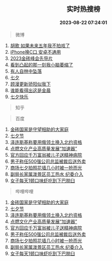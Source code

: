 <div align="center"><h2>实时热搜榜</h2><h4>2023-08-22 07:24:01</h4></div>

> 微博  

1. [胡歌 如果未来五年我不拍戏了](https://s.weibo.com/weibo?q=%E8%83%A1%E6%AD%8C%20%E5%A6%82%E6%9E%9C%E6%9C%AA%E6%9D%A5%E4%BA%94%E5%B9%B4%E6%88%91%E4%B8%8D%E6%8B%8D%E6%88%8F%E4%BA%86&t=31&band_rank=1&Refer=top)<br />
2. [iPhone换C口 安卓不通用](https://s.weibo.com/weibo?q=iPhone%E6%8D%A2C%E5%8F%A3%20%E5%AE%89%E5%8D%93%E4%B8%8D%E9%80%9A%E7%94%A8&t=31&band_rank=2&Refer=top)<br />
3. [2023金砖峰会先导片](https://s.weibo.com/weibo?q=%232023%E9%87%91%E7%A0%96%E5%B3%B0%E4%BC%9A%E5%85%88%E5%AF%BC%E7%89%87%23&t=31&band_rank=3&Refer=top)<br />
4. [看到凸起的那一刻我小脑萎缩了](https://s.weibo.com/weibo?q=%E7%9C%8B%E5%88%B0%E5%87%B8%E8%B5%B7%E7%9A%84%E9%82%A3%E4%B8%80%E5%88%BB%E6%88%91%E5%B0%8F%E8%84%91%E8%90%8E%E7%BC%A9%E4%BA%86&t=31&band_rank=4&Refer=top)<br />
5. [有人自林中坠落](https://s.weibo.com/weibo?q=%E6%9C%89%E4%BA%BA%E8%87%AA%E6%9E%97%E4%B8%AD%E5%9D%A0%E8%90%BD&t=31&band_rank=5&Refer=top)<br />
6. [七夕](https://s.weibo.com/weibo?q=%E4%B8%83%E5%A4%95&t=31&band_rank=6&Refer=top)<br />
7. [顾漫更新骄阳似我下](https://s.weibo.com/weibo?q=%23%E9%A1%BE%E6%BC%AB%E6%9B%B4%E6%96%B0%E9%AA%84%E9%98%B3%E4%BC%BC%E6%88%91%E4%B8%8B%23&t=31&band_rank=7&Refer=top)<br />
8. [谁能看得出这是金晨](https://s.weibo.com/weibo?q=%23%E8%B0%81%E8%83%BD%E7%9C%8B%E5%BE%97%E5%87%BA%E8%BF%99%E6%98%AF%E9%87%91%E6%99%A8%23&t=31&band_rank=8&Refer=top)<br />
9. [七夕快乐](https://s.weibo.com/weibo?q=%E4%B8%83%E5%A4%95%E5%BF%AB%E4%B9%90&t=31&band_rank=9&Refer=top)<br />

> 知乎  


> 百度  

1. [金砖国家是守望相助的大家庭](https://www.baidu.com/s?wd=%E9%87%91%E7%A0%96%E5%9B%BD%E5%AE%B6%E6%98%AF%E5%AE%88%E6%9C%9B%E7%9B%B8%E5%8A%A9%E7%9A%84%E5%A4%A7%E5%AE%B6%E5%BA%AD&sa=fyb_news&rsv_dl=fyb_news)<br />
2. [七夕节](https://www.baidu.com/s?wd=%E4%B8%83%E5%A4%95%E8%8A%82&sa=fyb_news&rsv_dl=fyb_news)<br />
3. [泽连斯基称要用俄领土换入北约资格](https://www.baidu.com/s?wd=%E6%B3%BD%E8%BF%9E%E6%96%AF%E5%9F%BA%E7%A7%B0%E8%A6%81%E7%94%A8%E4%BF%84%E9%A2%86%E5%9C%9F%E6%8D%A2%E5%85%A5%E5%8C%97%E7%BA%A6%E8%B5%84%E6%A0%BC&sa=fyb_news&rsv_dl=fyb_news)<br />
4. [点燃文化产业高质量发展“加速器”](https://www.baidu.com/s?wd=%E7%82%B9%E7%87%83%E6%96%87%E5%8C%96%E4%BA%A7%E4%B8%9A%E9%AB%98%E8%B4%A8%E9%87%8F%E5%8F%91%E5%B1%95%E2%80%9C%E5%8A%A0%E9%80%9F%E5%99%A8%E2%80%9D&sa=fyb_news&rsv_dl=fyb_news)<br />
5. [官方回应千万富翁被儿子送精神病院](https://www.baidu.com/s?wd=%E5%AE%98%E6%96%B9%E5%9B%9E%E5%BA%94%E5%8D%83%E4%B8%87%E5%AF%8C%E7%BF%81%E8%A2%AB%E5%84%BF%E5%AD%90%E9%80%81%E7%B2%BE%E7%A5%9E%E7%97%85%E9%99%A2&sa=fyb_news&rsv_dl=fyb_news)<br />
6. [男子称任500强公司总监被裁后送外卖](https://www.baidu.com/s?wd=%E7%94%B7%E5%AD%90%E7%A7%B0%E4%BB%BB500%E5%BC%BA%E5%85%AC%E5%8F%B8%E6%80%BB%E7%9B%91%E8%A2%AB%E8%A3%81%E5%90%8E%E9%80%81%E5%A4%96%E5%8D%96&sa=fyb_news&rsv_dl=fyb_news)<br />
7. [商场七夕拍照花墙几小时被一抢而光](https://www.baidu.com/s?wd=%E5%95%86%E5%9C%BA%E4%B8%83%E5%A4%95%E6%8B%8D%E7%85%A7%E8%8A%B1%E5%A2%99%E5%87%A0%E5%B0%8F%E6%97%B6%E8%A2%AB%E4%B8%80%E6%8A%A2%E8%80%8C%E5%85%89&sa=fyb_news&rsv_dl=fyb_news)<br />
8. [副局长家属泼景区员工热水 纪委介入](https://www.baidu.com/s?wd=%E5%89%AF%E5%B1%80%E9%95%BF%E5%AE%B6%E5%B1%9E%E6%B3%BC%E6%99%AF%E5%8C%BA%E5%91%98%E5%B7%A5%E7%83%AD%E6%B0%B4+%E7%BA%AA%E5%A7%94%E4%BB%8B%E5%85%A5&sa=fyb_news&rsv_dl=fyb_news)<br />
9. [女子每天1顿口味虾吃到下巴脱臼](https://www.baidu.com/s?wd=%E5%A5%B3%E5%AD%90%E6%AF%8F%E5%A4%A91%E9%A1%BF%E5%8F%A3%E5%91%B3%E8%99%BE%E5%90%83%E5%88%B0%E4%B8%8B%E5%B7%B4%E8%84%B1%E8%87%BC&sa=fyb_news&rsv_dl=fyb_news)<br />

> 哔哩哔哩  

1. [金砖国家是守望相助的大家庭](https://www.baidu.com/s?wd=%E9%87%91%E7%A0%96%E5%9B%BD%E5%AE%B6%E6%98%AF%E5%AE%88%E6%9C%9B%E7%9B%B8%E5%8A%A9%E7%9A%84%E5%A4%A7%E5%AE%B6%E5%BA%AD&sa=fyb_news&rsv_dl=fyb_news)<br />
2. [七夕节](https://www.baidu.com/s?wd=%E4%B8%83%E5%A4%95%E8%8A%82&sa=fyb_news&rsv_dl=fyb_news)<br />
3. [泽连斯基称要用俄领土换入北约资格](https://www.baidu.com/s?wd=%E6%B3%BD%E8%BF%9E%E6%96%AF%E5%9F%BA%E7%A7%B0%E8%A6%81%E7%94%A8%E4%BF%84%E9%A2%86%E5%9C%9F%E6%8D%A2%E5%85%A5%E5%8C%97%E7%BA%A6%E8%B5%84%E6%A0%BC&sa=fyb_news&rsv_dl=fyb_news)<br />
4. [点燃文化产业高质量发展“加速器”](https://www.baidu.com/s?wd=%E7%82%B9%E7%87%83%E6%96%87%E5%8C%96%E4%BA%A7%E4%B8%9A%E9%AB%98%E8%B4%A8%E9%87%8F%E5%8F%91%E5%B1%95%E2%80%9C%E5%8A%A0%E9%80%9F%E5%99%A8%E2%80%9D&sa=fyb_news&rsv_dl=fyb_news)<br />
5. [官方回应千万富翁被儿子送精神病院](https://www.baidu.com/s?wd=%E5%AE%98%E6%96%B9%E5%9B%9E%E5%BA%94%E5%8D%83%E4%B8%87%E5%AF%8C%E7%BF%81%E8%A2%AB%E5%84%BF%E5%AD%90%E9%80%81%E7%B2%BE%E7%A5%9E%E7%97%85%E9%99%A2&sa=fyb_news&rsv_dl=fyb_news)<br />
6. [男子称任500强公司总监被裁后送外卖](https://www.baidu.com/s?wd=%E7%94%B7%E5%AD%90%E7%A7%B0%E4%BB%BB500%E5%BC%BA%E5%85%AC%E5%8F%B8%E6%80%BB%E7%9B%91%E8%A2%AB%E8%A3%81%E5%90%8E%E9%80%81%E5%A4%96%E5%8D%96&sa=fyb_news&rsv_dl=fyb_news)<br />
7. [商场七夕拍照花墙几小时被一抢而光](https://www.baidu.com/s?wd=%E5%95%86%E5%9C%BA%E4%B8%83%E5%A4%95%E6%8B%8D%E7%85%A7%E8%8A%B1%E5%A2%99%E5%87%A0%E5%B0%8F%E6%97%B6%E8%A2%AB%E4%B8%80%E6%8A%A2%E8%80%8C%E5%85%89&sa=fyb_news&rsv_dl=fyb_news)<br />
8. [副局长家属泼景区员工热水 纪委介入](https://www.baidu.com/s?wd=%E5%89%AF%E5%B1%80%E9%95%BF%E5%AE%B6%E5%B1%9E%E6%B3%BC%E6%99%AF%E5%8C%BA%E5%91%98%E5%B7%A5%E7%83%AD%E6%B0%B4+%E7%BA%AA%E5%A7%94%E4%BB%8B%E5%85%A5&sa=fyb_news&rsv_dl=fyb_news)<br />
9. [女子每天1顿口味虾吃到下巴脱臼](https://www.baidu.com/s?wd=%E5%A5%B3%E5%AD%90%E6%AF%8F%E5%A4%A91%E9%A1%BF%E5%8F%A3%E5%91%B3%E8%99%BE%E5%90%83%E5%88%B0%E4%B8%8B%E5%B7%B4%E8%84%B1%E8%87%BC&sa=fyb_news&rsv_dl=fyb_news)<br />
